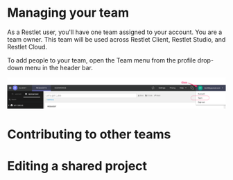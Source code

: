 # Managing your team

As a Restlet user, you'll have one team assigned to your account. You are a team owner. This team will be used across Restlet Client, Restlet Studio, and Restlet Cloud.

To add people to your team, open the Team menu from the profile drop-down menu in the header bar.

![Open the team screen](images/access_team.png "Open the team screen")



# Contributing to other teams

# Editing a shared project

